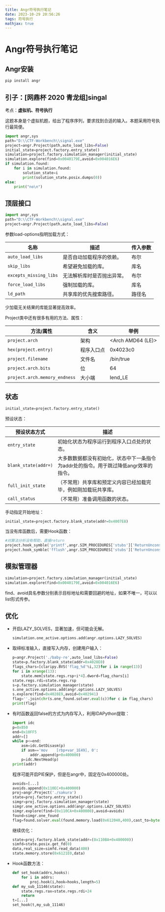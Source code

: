 ```yaml
---
title: Angr符号执行笔记
date: 2023-10-29 20:56:26
tags: 符号执行
mathjax: true
---
```


# Angr符号执行笔记

## Angr安装

```bash
pip install angr
```

## 引子：[网鼎杯 2020 青龙组]singal

考点：**虚拟机、符号执行**

这题本身是个虚拟机题，给出了程序序列，要求找到合适的输入。本题采用符号执行最简便。

```python
import angr,sys
path="D:\\CTF-Workbench\\signal.exe"
project=angr.Project(path,auto_load_libs=False)
initial_state=project.factory.entry_state()
simulation=project.factory.simulation_manager(initial_state)
simulation.explore(find=0x0040179E,avoid=0x004016E6)
if simulation.found:
    for i in simulation.found:
        solution_state=i
        print(solution_state.posix.dumps(0))
else:
    print("no\n")
```

## 顶层接口

```python
import angr,sys
path="D:\\CTF-Workbench\\signal.exe"
project=angr.Project(path,auto_load_libs=False)
```

参数load-options指明加载方式：

| 名称                   | 描述                       | 传入参数 |
| ---------------------- | -------------------------- | -------- |
| `auto_load_libs`       | 是否自动加载程序的依赖。   | 布尔     |
| `skip_libs`            | 希望避免加载的库。         | 库名     |
| `excepts_missing_libs` | 无法解析库时是否抛出异常。 | 布尔     |
| `force_load_libs`      | 强制加载的库。             | 库名     |
| `ld_path`              | 共享库的优先搜索路径。     | 路径名   |

少加载无关结果的库能显著提高效率。

Project类中还有很多有用的方法、属性：

| 方法/属性                     | 含义       | 举例              |
| ----------------------------- | ---------- | ----------------- |
| `project.arch`                | 架构       | <Arch AMD64 (LE)> |
| `hex(project.entry)`          | 程序入口点 | 0x4023c0          |
| `project.filename`            | 文件名     | /bin/true         |
| `project.arch.bits`           | 位         | 64                |
| `project.arch.memory_endness` | 大小端     | Iend_LE           |

## 状态

```python
initial_state=project.factory.entry_state()
```

预设状态：

| 预设状态方式         | 描述                                                         |
| -------------------- | ------------------------------------------------------------ |
| `entry_state`        | 初始化状态为程序运行到程序入口点处的状态。                   |
| `blank_state(addr=)` | 大多数数据都没有初始化，状态中下一条指令为addr处的指令。用于跳过降低angr效率的指令。 |
| `full_init_state`    | （不常用）共享库和预定义内容已经加载完毕，例如刚加载玩共享库。 |
| `call_status`        | （不常用）准备调用函数的状态。                               |

手动指定开始地址：

```python
initial_state=project.factory.blank_state(addr=0x4007E8)
```

当没有库函数后，需要Hook函数：

```python
#对算法分析没有帮助，直接return
project.hook_symble('printf',angr.SIM_PROCEDURES['stubs']['ReturnUnconstrained'](),replace=True)
project.hook_symble('fflush',angr.SIM_PROCEDURES['stubs']['ReturnUnconstrained'](),replace=True)
```

## 模拟管理器

```python
simulation=project.factory.simulation_manager(initial_state)
simulation.explore(find=0x0040179E,avoid=0x004016E6)
```

find、avoid具名参数分别表示目标地址和需要回避的地址，如果不唯一，可以以list形式传参。

## 优化

* 开启LAZY_SOLVES，显著加速，但可能会无解。

    ```python
    simulation.one_active.options.add(angr.options.LAZY_SOLVES)
    ```

* 取缔标准输入，直接写入内存，创建用户输入：

    ```python
    p=angr.Project('./baby-re',auto_load_libs=False)
    state=p.factory.blank_state(addr=0x4028E0)
    flags_chars=[claripy.BVS('flag_%d'%i,32)for i in range(13)]
    for i in xrange(13):
        state.mem[state.regs.rsp+i*4].dword=flag_chars[i]
    state.regs.rdi=state.regs.rsp
    s=p.factory.simulation_manager(state)
    s.one_active.options.add(angr.options.LAZY_SOLVES)
    s.explore(find=0x4028E9,avoid=0x402941)
    flag=''.join(chr(s.one_found.solver.eval(c))for c in flag_chars)
    print(flag)
    ```

* 有时函数返回false的方式为内存写入，利用IDAPython提取：

    ```python
    import idc
    p=0x850
    end=0x10FF5
    addr=[]
    while p<=end:
        asm=idc.GetDisasm(p)
        if asm=='mov	[rbp+var_1E49], 0':
            addr.append(p+0x400000)
        p=idc.NextHead(p)
    print(addr)
    ```

    程序可能开启PIE保护，但是在angr中，固定在0x400000处。

    ```python
    avoids=[...]
    avoids.append(0x110EC+0x400000)
    proj=angr.Project('./sakura')
    state=proj.factory.entry_state()
    simgr=proj.factory.simulation_manager(state)
    simgr.one_active.options.add(angr.options.LAZY_SOLVES)
    simgr.explore(find=(0x110CA+0x400000),avoid=avoids)
    found=simgr.one_found
    flag=found.solver.eval(found.memory.load(0x612040,400),cast_to=bytes)
    ```

    继续优化：

    ```python
    state=proj.factory.blank_state(addr=(0x110BA+0x400000))
    simfd=state.posix.get_fd(0)
    data,real_size=simfd.read_data(400)
    state.memory.store(0x6121E0,data)
    ```

* Hook函数方法：

    ```python
    def set_hook(addrs,hooks):
        for i in addrs:
            proj.hook(i,hook=hooks,length=5)
    def my_sub_11146(state):
        state.regs.rax=state.regs.rdi+24
        return
    t=[...]
    set_hook(t,my_sub_11146)
    ```
